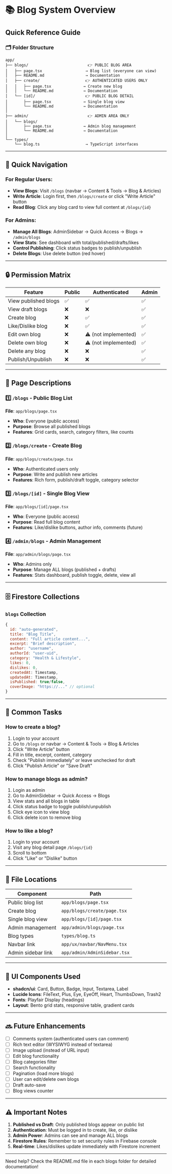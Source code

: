 # 📚 Blog System Overview

## Quick Reference Guide

### 🗂️ Folder Structure

```
app/
├── blogs/                          👉 PUBLIC BLOG AREA
│   ├── page.tsx                   → Blog list (everyone can view)
│   ├── README.md                  → Documentation
│   ├── create/                    👉 AUTHENTICATED USERS ONLY
│   │   ├── page.tsx              → Create new blog
│   │   └── README.md             → Documentation
│   └── [id]/                      👉 PUBLIC BLOG DETAIL
│       ├── page.tsx              → Single blog view
│       └── README.md             → Documentation
│
├── admin/                          👉 ADMIN AREA ONLY
│   └── blogs/
│       ├── page.tsx              → Admin blog management
│       └── README.md             → Documentation
│
└── types/
    └── blog.ts                    → TypeScript interfaces
```

---

## 🎯 Quick Navigation

### For Regular Users:

- **View Blogs**: Visit `/blogs` (navbar → Content & Tools → Blog & Articles)
- **Write Article**: Login first, then `/blogs/create` or click "Write Article" button
- **Read Blog**: Click any blog card to view full content at `/blogs/{id}`

### For Admins:

- **Manage All Blogs**: AdminSidebar → Quick Access → Blogs → `/admin/blogs`
- **View Stats**: See dashboard with total/published/drafts/likes
- **Control Publishing**: Click status badges to publish/unpublish
- **Delete Blogs**: Use delete button (red hover)

---

## 🔒 Permission Matrix

| Feature              | Public | Authenticated        | Admin |
| -------------------- | ------ | -------------------- | ----- |
| View published blogs | ✅     | ✅                   | ✅    |
| View draft blogs     | ❌     | ❌                   | ✅    |
| Create blog          | ❌     | ✅                   | ✅    |
| Like/Dislike blog    | ❌     | ✅                   | ✅    |
| Edit own blog        | ❌     | ⚠️ (not implemented) | ✅    |
| Delete own blog      | ❌     | ⚠️ (not implemented) | ✅    |
| Delete any blog      | ❌     | ❌                   | ✅    |
| Publish/Unpublish    | ❌     | ❌                   | ✅    |

---

## 📄 Page Descriptions

### 1️⃣ `/blogs` - Public Blog List

**File**: `app/blogs/page.tsx`

- **Who**: Everyone (public access)
- **Purpose**: Browse all published blogs
- **Features**: Grid cards, search, category filters, like counts

### 2️⃣ `/blogs/create` - Create Blog

**File**: `app/blogs/create/page.tsx`

- **Who**: Authenticated users only
- **Purpose**: Write and publish new articles
- **Features**: Rich form, publish/draft toggle, category selector

### 3️⃣ `/blogs/[id]` - Single Blog View

**File**: `app/blogs/[id]/page.tsx`

- **Who**: Everyone (public access)
- **Purpose**: Read full blog content
- **Features**: Like/dislike buttons, author info, comments (future)

### 4️⃣ `/admin/blogs` - Admin Management

**File**: `app/admin/blogs/page.tsx`

- **Who**: Admins only
- **Purpose**: Manage ALL blogs (published + drafts)
- **Features**: Stats dashboard, publish toggle, delete, view all

---

## 🗄️ Firestore Collections

### `blogs` Collection

```javascript
{
  id: "auto-generated",
  title: "Blog Title",
  content: "Full article content...",
  excerpt: "Brief description",
  author: "username",
  authorId: "user-uid",
  category: "Health & Lifestyle",
  likes: 0,
  dislikes: 0,
  createdAt: Timestamp,
  updatedAt: Timestamp,
  isPublished: true/false,
  coverImage: "https://..." // optional
}
```

---

## 🚀 Common Tasks

### How to create a blog?

1. Login to your account
2. Go to `/blogs` or navbar → Content & Tools → Blog & Articles
3. Click "Write Article" button
4. Fill in title, excerpt, content, category
5. Check "Publish immediately" or leave unchecked for draft
6. Click "Publish Article" or "Save Draft"

### How to manage blogs as admin?

1. Login as admin
2. Go to AdminSidebar → Quick Access → Blogs
3. View stats and all blogs in table
4. Click status badge to toggle publish/unpublish
5. Click eye icon to view blog
6. Click delete icon to remove blog

### How to like a blog?

1. Login to your account
2. Visit any blog detail page `/blogs/{id}`
3. Scroll to bottom
4. Click "Like" or "Dislike" button

---

## 📍 File Locations

| Component          | Path                         |
| ------------------ | ---------------------------- |
| Public blog list   | `app/blogs/page.tsx`         |
| Create blog        | `app/blogs/create/page.tsx`  |
| Single blog view   | `app/blogs/[id]/page.tsx`    |
| Admin management   | `app/admin/blogs/page.tsx`   |
| Blog types         | `types/blog.ts`              |
| Navbar link        | `app/ux/navbar/NavMenu.tsx`  |
| Admin sidebar link | `app/admin/AdminSidebar.tsx` |

---

## 🎨 UI Components Used

- **shadcn/ui**: Card, Button, Badge, Input, Textarea, Label
- **Lucide Icons**: FileText, Plus, Eye, EyeOff, Heart, ThumbsDown, Trash2
- **Fonts**: Playfair Display (headings)
- **Layout**: Bento grid stats, responsive table, gradient cards

---

## 🔜 Future Enhancements

- [ ] Comments system (authenticated users can comment)
- [ ] Rich text editor (WYSIWYG instead of textarea)
- [ ] Image upload (instead of URL input)
- [ ] Edit blog functionality
- [ ] Blog categories filter
- [ ] Search functionality
- [ ] Pagination (load more blogs)
- [ ] User can edit/delete own blogs
- [ ] Draft auto-save
- [ ] Blog views counter

---

## ⚠️ Important Notes

1. **Published vs Draft**: Only published blogs appear on public list
2. **Authentication**: Must be logged in to create, like, or dislike
3. **Admin Power**: Admins can see and manage ALL blogs
4. **Firestore Rules**: Remember to set security rules in Firebase console
5. **Real-time**: Likes/dislikes update immediately with Firestore increment

---

Need help? Check the README.md file in each blogs folder for detailed documentation!
